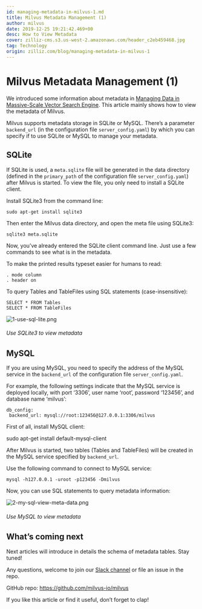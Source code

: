 ```yaml
---
id: managing-metadata-in-milvus-1.md
title: Milvus Metadata Management (1)
author: milvus
date: 2019-12-25 19:21:42.469+00
desc: How to View Metadata
cover: zilliz-cms.s3.us-west-2.amazonaws.com/header_c2eb459468.jpg
tag: Technology
origin: zilliz.com/blog/managing-metadata-in-milvus-1
---
```

  
# Milvus Metadata Management (1)
We introduced some information about metadata in [Managing Data in Massive-Scale Vector Search Engine](https://medium.com/@milvusio/managing-data-in-massive-scale-vector-search-engine-db2e8941ce2f). This article mainly shows how to view the metadata of Milvus.

Milvus supports metadata storage in SQLite or MySQL. There’s a parameter <code>backend_url</code> (in the configuration file <code>server_config.yaml</code>) by which you can specify if to use SQLite or MySQL to manage your metadata.

## SQLite

If SQLite is used, a <code>meta.sqlite</code> file will be generated in the data directory (defined in the <code>primary_path</code> of the configuration file <code>server_config.yaml</code>) after Milvus is started. To view the file, you only need to install a SQLite client.

Install SQLite3 from the command line:

    sudo apt-get install sqlite3

Then enter the Milvus data directory, and open the meta file using SQLite3:

    sqlite3 meta.sqlite

Now, you’ve already entered the SQLite client command line. Just use a few commands to see what is in the metadata.

To make the printed results typeset easier for humans to read:

    . mode column
    . header on

To query Tables and TableFiles using SQL statements (case-insensitive):

    SELECT * FROM Tables
    SELECT * FROM TableFiles

![1-use-sql-lite.png](https://zilliz-cms.s3.us-west-2.amazonaws.com/1_use_sql_lite_2418fc1787.png)
###### Use SQLite3 to view metadata

## MySQL

If you are using MySQL, you need to specify the address of the MySQL service in the <code>backend_url</code> of the configuration file <code>server_config.yaml</code>.

For example, the following settings indicate that the MySQL service is deployed locally, with port ‘3306’, user name ‘root’, password ‘123456’, and database name ‘milvus’:

    db_config:
     backend_url: mysql://root:123456@127.0.0.1:3306/milvus

First of all, install MySQL client:

sudo apt-get install default-mysql-client

After Milvus is started, two tables (Tables and TableFiles) will be created in the MySQL service specified by <code>backend_url</code>.

Use the following command to connect to MySQL service:

    mysql -h127.0.0.1 -uroot -p123456 -Dmilvus

Now, you can use SQL statements to query metadata information:

![2-my-sql-view-meta-data.png](https://zilliz-cms.s3.us-west-2.amazonaws.com/2_my_sql_view_meta_data_c871735349.png)
###### Use MySQL to view metadata

## What’s coming next

Next articles will introduce in details the schema of metadata tables. Stay tuned!

Any questions, welcome to join our [Slack channel](https://join.slack.com/t/milvusio/shared_invite/enQtNzY1OTQ0NDI3NjMzLWNmYmM1NmNjOTQ5MGI5NDhhYmRhMGU5M2NhNzhhMDMzY2MzNDdlYjM5ODQ5MmE3ODFlYzU3YjJkNmVlNDQ2ZTk) or file an issue in the repo.

GitHub repo: https://github.com/milvus-io/milvus

If you like this article or find it useful, don’t forget to clap!



  